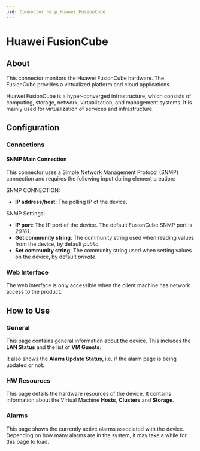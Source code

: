 ```yaml
---
uid: Connector_help_Huawei_FusionCube
---
```


# Huawei FusionCube

## About

This connector monitors the Huawei FusionCube hardware. The FusionCube provides a virtualized platform and cloud applications.

Huawei FusionCube is a hyper-converged infrastructure, which consists of computing, storage, network, virtualization, and management systems. It is mainly used for virtualization of services and infrastructure.

## Configuration

### Connections

#### SNMP Main Connection

This connector uses a Simple Network Management Protocol (SNMP) connection and requires the following input during element creation:

SNMP CONNECTION:

- **IP address/host**: The polling IP of the device.

SNMP Settings:

- **IP port**: The IP port of the device. The default FusionCube SNMP port is *20161*.
- **Get community string**: The community string used when reading values from the device, by default *public*.
- **Set community string**: The community string used when setting values on the device, by default *private*.

### Web Interface

The web interface is only accessible when the client machine has network access to the product.

## How to Use

### General

This page contains general information about the device. This includes the **LAN Status** and the list of **VM Guests**.

It also shows the **Alarm Update Status**, i.e. if the alarm page is being updated or not.

### HW Resources

This page details the hardware resources of the device. It contains information about the Virtual Machine **Hosts**, **Clusters** and **Storage**.

### Alarms

This page shows the currently active alarms associated with the device. Depending on how many alarms are in the system, it may take a while for this page to load.

